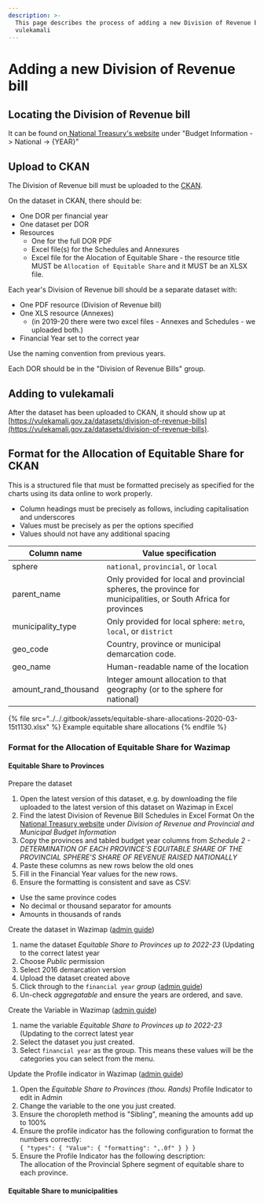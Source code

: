 ```yaml
---
description: >-
  This page describes the process of adding a new Division of Revenue bill to
  vulekamali
---
```


# Adding a new Division of Revenue bill

## Locating the Division of Revenue bill

It can be found on[ National Treasury's website](http://www.treasury.gov.za) under "Budget Information -> National -> {YEAR}"

## Upload to CKAN

The Division of Revenue bill must be uploaded to the [CKAN](https://data.vulekamali.gov.za/).

On the dataset in CKAN, there should be:

* One DOR per financial year
* One dataset per DOR
* Resources
  * One for the full DOR PDF
  * Excel file(s) for the Schedules and Annexures
  * Excel file for the Alocation of Equitable Share - the resource title MUST be `Allocation of Equitable Share` and it MUST be an XLSX file.

Each year's Division of Revenue bill should be a separate dataset with:

* One PDF resource (Division of Revenue bill)
* One XLS resource (Annexes)
  * (in 2019-20 there were two excel files - Annexes and Schedules - we uploaded both.)
* Financial Year set to the correct year

Use the naming convention from previous years.

Each DOR should be in the "Division of Revenue Bills" group.

## Adding to vulekamali

After the dataset has been uploaded to CKAN, it should show up at [https://vulekamali.gov.za/datasets/division-of-revenue-bills](https://vulekamali.gov.za/datasets/division-of-revenue-bills).

## Format for the Allocation of Equitable Share for CKAN

This is a structured file that must be formatted precisely as specified for the charts using its data online to work properly.

* Column headings must be precisely as follows, including capitalisation and underscores
* Values must be precisely as per the options specified
* Values should not have any additional spacing

| Column name            | Value specification                                                                                            |
| ---------------------- | -------------------------------------------------------------------------------------------------------------- |
| sphere                 | `national`, `provincial`, or `local`                                                                           |
| parent\_name           | Only provided for local and provincial spheres, the province for municipalities, or South Africa for provinces |
| municipality\_type     | Only provided for local sphere: `metro`, `local`, or `district`                                                |
| geo\_code              | Country, province or municipal demarcation code.                                                               |
| geo\_name              | Human-readable name of the location                                                                            |
| amount\_rand\_thousand | Integer amount allocation to that geography (or to the sphere for national)                                    |

{% file src="../../.gitbook/assets/equitable-share-allocations-2020-03-15t1130.xlsx" %}
Example equitable share allocations
{% endfile %}

### Format for the Allocation of Equitable Share for Wazimap

#### Equitable Share to Provinces

Prepare the dataset

1. Open the latest version of this dataset, e.g. by downloading the file uploaded to the latest version of this dataset on Wazimap in Excel
2. Find the latest Division of Revenue Bill Schedules in Excel Format On the [National Treasury website](https://www.treasury.gov.za/documents/national%20budget/default.aspx) under _Division of Revenue and Provincial and Municipal Budget Information_
3. Copy the provinces and tabled budget year columns from _Schedule 2 - DETERMINATION OF EACH PROVINCE'S EQUITABLE SHARE OF THE PROVINCIAL SPHERE'S SHARE OF REVENUE RAISED NATIONALLY_
4. Paste these columns as new rows below the old ones
5. Fill in the Financial Year values for the new rows.
6. Ensure the formatting is consistent and save as CSV:

* Use the same province codes
* No decimal or thousand separator for amounts
* Amounts in thousands of rands

Create the dataset in Wazimap ([admin guide](https://openup.gitbook.io/wazimap-ng/profile-admin/creating-datasets))

1. name the dataset _Equitable Share to Provinces up to 2022-23_ (Updating to the correct latest year
2. Choose _Public_ permission
3. Select 2016 demarcation version
4. Upload the dataset created above
5. Click through to the `financial year` _group_ ([admin guide](https://openup.gitbook.io/wazimap-ng/profile-admin/subindicator-groups))
6. Un-check _aggregatable_ and ensure the years are ordered, and save.

Create the Variable in Wazimap ([admin guide](https://openup.gitbook.io/wazimap-ng/profile-admin/uploading-datasets))

1. name the variable _Equitable Share to Provinces up to 2022-23_ (Updating to the correct latest year
2. Select the dataset you just created.
3. Select `financial year` as the group. This means these values will be the categories you can select from the menu.

Update the Profile indicator in Wazimap ([admin guide](https://openup.gitbook.io/wazimap-ng/profile-admin/untitled))

1. Open the _Equitable Share to Provinces (thou. Rands)_ Profile Indicator to edit in Admin
2. Change the variable to the one you just created.
3. Ensure the choropleth method is "Sibling", meaning the amounts add up to 100%
4. Ensure the profile indicator has the following configuration to format the numbers correctly:\
   `{ "types": { "Value": { "formatting": ",.0f" } } }`
5. Ensure the Profile Indicator has the following description:\
   The allocation of the Provincial Sphere segment of equitable share to each province.

#### Equitable Share to municipalities



